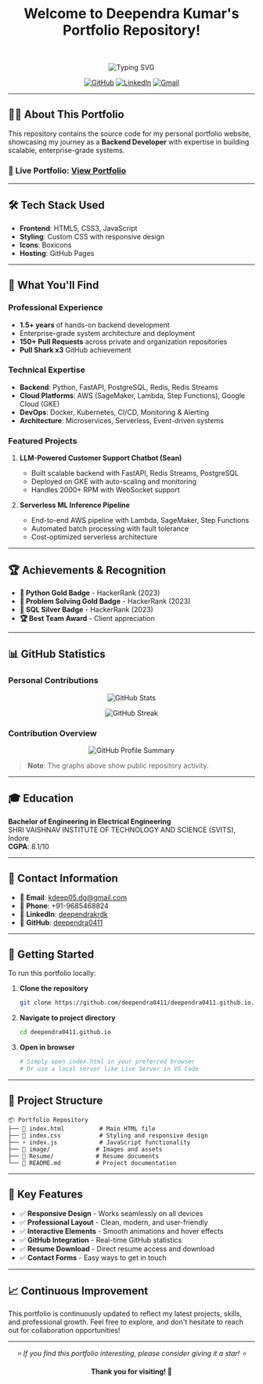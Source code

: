 <h1 align="center">Welcome to Deependra Kumar's Portfolio Repository!</h1>

<br>

<p align="center">
  <img src="https://readme-typing-svg.herokuapp.com?font=Fira+Code&pause=1000&width=435&lines=Backend+Developer;Python+%7C+FastAPI+%7C+PostgreSQL;AWS+%7C+GCP+%7C+Kubernetes;1.5%2B+Years+Experience" alt="Typing SVG" />
</p>

<p align="center">
  <a href="https://github.com/deependra0411"><img src="https://img.shields.io/badge/GitHub-100000?style=for-the-badge&logo=github&logoColor=white" alt="GitHub"/></a>
  <a href="https://www.linkedin.com/in/deependrakrdk"><img src="https://img.shields.io/badge/LinkedIn-0077B5?style=for-the-badge&logo=linkedin&logoColor=white" alt="LinkedIn"/></a>
  <a href="mailto:kdeep05.dg@gmail.com"><img src="https://img.shields.io/badge/Gmail-D14836?style=for-the-badge&logo=gmail&logoColor=white" alt="Gmail"/></a>
</p>

---

## 👨‍💻 About This Portfolio

This repository contains the source code for my personal portfolio website, showcasing my journey as a **Backend Developer** with expertise in building scalable, enterprise-grade systems.

### 🚀 **Live Portfolio**: [View Portfolio](https://deependra0411.github.io)

---

## 🛠️ **Tech Stack Used**

- **Frontend**: HTML5, CSS3, JavaScript
- **Styling**: Custom CSS with responsive design
- **Icons**: Boxicons
- **Hosting**: GitHub Pages

---

## 💼 **What You'll Find**

### **Professional Experience**
- **1.5+ years** of hands-on backend development
- Enterprise-grade system architecture and deployment
- **150+ Pull Requests** across private and organization repositories
- **Pull Shark x3** GitHub achievement

### **Technical Expertise**
- **Backend**: Python, FastAPI, PostgreSQL, Redis, Redis Streams
- **Cloud Platforms**: AWS (SageMaker, Lambda, Step Functions), Google Cloud (GKE)
- **DevOps**: Docker, Kubernetes, CI/CD, Monitoring & Alerting
- **Architecture**: Microservices, Serverless, Event-driven systems

### **Featured Projects**
1. **LLM-Powered Customer Support Chatbot (Sean)**
   - Built scalable backend with FastAPI, Redis Streams, PostgreSQL
   - Deployed on GKE with auto-scaling and monitoring
   - Handles 2000+ RPM with WebSocket support

2. **Serverless ML Inference Pipeline**
   - End-to-end AWS pipeline with Lambda, SageMaker, Step Functions
   - Automated batch processing with fault tolerance
   - Cost-optimized serverless architecture

---

## 🏆 **Achievements & Recognition**

- **🥇 Python Gold Badge** - HackerRank (2023)
- **🥇 Problem Solving Gold Badge** - HackerRank (2023)
- **🥈 SQL Silver Badge** - HackerRank (2023)
- **🏆 Best Team Award** - Client appreciation

---

## 📊 **GitHub Statistics**

### **Personal Contributions**
<p align="center">
  <img src="https://github-readme-stats.vercel.app/api?username=deependra0411&show_icons=true&theme=dark&include_all_commits=true" alt="GitHub Stats"/>
</p>

<p align="center">
  <img src="https://streak-stats.demolab.com?user=deependra0411&theme=dark" alt="GitHub Streak"/>
</p>

<!-- ### **Organization & Professional Contributions**
<p align="center">
  <img src="https://github-readme-activity-graph.vercel.app/graph?username=deependra0411&theme=github-dark&area=true&hide_border=true&custom_title=GitHub%20Activity%20Graph%20-%20All%20Contributions" alt="GitHub Activity Graph"/>
</p>

<div align="center">

| 📊 **Professional Stats** | 🎯 **Achievements** |
|:-------------------------:|:-------------------:|
| **150+** Pull Requests | 🥇 **Pull Shark x3** |
| **500+** Commits | 🏆 **Best Team Award** |
| **Private Repos** | 🚀 **Enterprise Projects** |
| **Organization Work** | ⭐ **Production Systems** |

</div> -->

### **Contribution Overview**
<p align="center">
  <img src="https://github-profile-summary-cards.vercel.app/api/cards/profile-details?username=deependra0411&theme=github_dark" alt="GitHub Profile Summary"/>
</p>

<!-- <p align="center">
  <img src="https://github-profile-summary-cards.vercel.app/api/cards/productive-time?username=deependra0411&theme=github_dark&utcOffset=5.5" alt="Productive Time"/>
</p> -->

> **Note**: The graphs above show public repository activity.

---

## 🎓 **Education**

**Bachelor of Engineering in Electrical Engineering**  
SHRI VAISHNAV INSTITUTE OF TECHNOLOGY AND SCIENCE (SVITS), Indore  
**CGPA**: 8.1/10

---

## 📱 **Contact Information**

- 📧 **Email**: [kdeep05.dg@gmail.com](mailto:kdeep05.dg@gmail.com)
- 📱 **Phone**: +91-9685468824
- 💼 **LinkedIn**: [deependrakrdk](https://www.linkedin.com/in/deependrakrdk)
- 🐙 **GitHub**: [deependra0411](https://github.com/deependra0411)

---

## 🚀 **Getting Started**

To run this portfolio locally:

1. **Clone the repository**
   ```bash
   git clone https://github.com/deependra0411/deependra0411.github.io.git
   ```

2. **Navigate to project directory**
   ```bash
   cd deependra0411.github.io
   ```

3. **Open in browser**
   ```bash
   # Simply open index.html in your preferred browser
   # Or use a local server like Live Server in VS Code
   ```

---

## 📂 **Project Structure**

```
📦 Portfolio Repository
├── 📄 index.html          # Main HTML file
├── 🎨 index.css           # Styling and responsive design
├── ⚡ index.js            # JavaScript functionality
├── 📁 image/             # Images and assets
├── 📁 Resume/            # Resume documents
└── 📄 README.md          # Project documentation
```

---

## 🌟 **Key Features**

- ✅ **Responsive Design** - Works seamlessly on all devices
- ✅ **Professional Layout** - Clean, modern, and user-friendly
- ✅ **Interactive Elements** - Smooth animations and hover effects
- ✅ **GitHub Integration** - Real-time GitHub statistics
- ✅ **Resume Download** - Direct resume access and download
- ✅ **Contact Forms** - Easy ways to get in touch

---

## 📈 **Continuous Improvement**

This portfolio is continuously updated to reflect my latest projects, skills, and professional growth. Feel free to explore, and don't hesitate to reach out for collaboration opportunities!

---

<p align="center">
  <i>⭐ If you find this portfolio interesting, please consider giving it a star! ⭐</i>
</p>

<p align="center">
  <b>Thank you for visiting! 🙏</b>
</p>